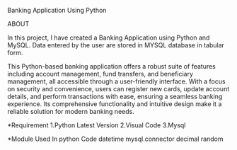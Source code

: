 Banking Application Using Python 

ABOUT

In this project, I have created a Banking Application using Python and MySQL. Data entered by the user are stored in MYSQL database in tabular form.

This Python-based banking application offers a robust suite of features including account management, fund transfers, and beneficiary management, all accessible through a user-friendly interface. With a focus on security and convenience, users can register new cards, update account details, and perform transactions with ease, ensuring a seamless banking experience. Its comprehensive functionality and intuitive design make it a reliable solution for modern banking needs.

*Requirement
1.Python Latest Version
2.Visual Code
3.Mysql

*Module Used In python Code
datetime
mysql.connector
decimal
random


